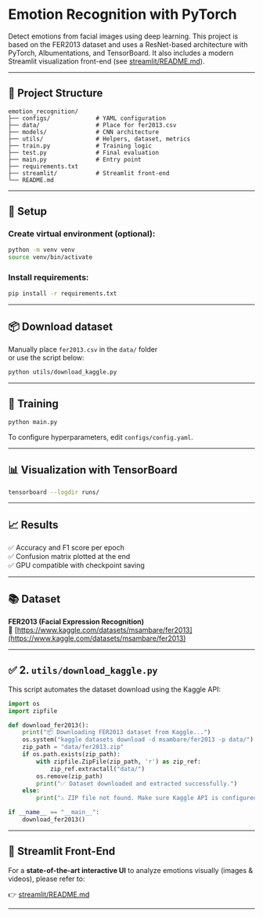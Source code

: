 
# Emotion Recognition with PyTorch

Detect emotions from facial images using deep learning. This project is based on the FER2013 dataset and uses a ResNet-based architecture with PyTorch, Albumentations, and TensorBoard. It also includes a modern Streamlit visualization front-end (see [streamlit/README.md](./streamlit/README.md)).

---

## 📁 Project Structure

```
emotion_recognition/
├── configs/             # YAML configuration
├── data/                # Place for fer2013.csv
├── models/              # CNN architecture
├── utils/               # Helpers, dataset, metrics
├── train.py             # Training logic
├── test.py              # Final evaluation
├── main.py              # Entry point
├── requirements.txt
├── streamlit/           # Streamlit front-end
└── README.md
```

---

## 🔧 Setup

### Create virtual environment (optional):

```bash
python -m venv venv
source venv/bin/activate
```

### Install requirements:

```bash
pip install -r requirements.txt
```

---

## 📦 Download dataset

Manually place `fer2013.csv` in the `data/` folder  
or use the script below:

```bash
python utils/download_kaggle.py
```

---

## 🚀 Training

```bash
python main.py
```

To configure hyperparameters, edit `configs/config.yaml`.

---

## 📊 Visualization with TensorBoard

```bash
tensorboard --logdir runs/
```

---

## 📈 Results

✅ Accuracy and F1 score per epoch  
✅ Confusion matrix plotted at the end  
✅ GPU compatible with checkpoint saving  

---

## 📚 Dataset

**FER2013 (Facial Expression Recognition)**  
🔗 [https://www.kaggle.com/datasets/msambare/fer2013](https://www.kaggle.com/datasets/msambare/fer2013)

---

## ✅ 2. `utils/download_kaggle.py`

This script automates the dataset download using the Kaggle API:

```python
import os
import zipfile

def download_fer2013():
    print("📦 Downloading FER2013 dataset from Kaggle...")
    os.system("kaggle datasets download -d msambare/fer2013 -p data/")
    zip_path = "data/fer2013.zip"
    if os.path.exists(zip_path):
        with zipfile.ZipFile(zip_path, 'r') as zip_ref:
            zip_ref.extractall("data/")
        os.remove(zip_path)
        print("✅ Dataset downloaded and extracted successfully.")
    else:
        print("⚠️ ZIP file not found. Make sure Kaggle API is configured correctly.")

if __name__ == "__main__":
    download_fer2013()
```

---

## 🌟 Streamlit Front-End

For a **state-of-the-art interactive UI** to analyze emotions visually (images & videos), please refer to:  

👉 [streamlit/README.md](./streamlit/README.md)

---
